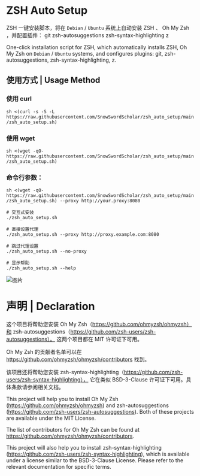 # ZSH Auto Setup
ZSH 一键安装脚本，将在 `Debian` / `Ubuntu` 系统上自动安装 ZSH 、 Oh My Zsh ，并配置插件： git zsh-autosuggestions zsh-syntax-highlighting z    
  
One-click installation script for ZSH, which automatically installs ZSH, Oh My Zsh on `Debian` / `Ubuntu` systems, and configures plugins: git, zsh-autosuggestions, zsh-syntax-highlighting, z.
## 使用方式 | Usage Method
### 使用 curl
`sh <(curl -s -S -L https://raw.githubusercontent.com/SnowSwordScholar/zsh_auto_setup/main/zsh_auto_setup.sh)`  
### 使用 wget
`sh <(wget -qO-  https://raw.githubusercontent.com/SnowSwordScholar/zsh_auto_setup/main/zsh_auto_setup.sh)`

### 命令行参数：
`sh <(wget -qO-  https://raw.githubusercontent.com/SnowSwordScholar/zsh_auto_setup/main/zsh_auto_setup.sh) --proxy http://your.proxy:8080`
```
# 交互式安装
./zsh_auto_setup.sh

# 直接设置代理
./zsh_auto_setup.sh --proxy http://proxy.example.com:8080

# 跳过代理设置
./zsh_auto_setup.sh --no-proxy

# 显示帮助
./zsh_auto_setup.sh --help
```
  
  
![图片](https://github.com/SnowSwordScholar/zsh_auto_setup/assets/73566969/a2f6950f-086e-486e-8bd4-69add871591a)

# 声明 | Declaration
这个项目将帮助您安装 Oh My Zsh（https://github.com/ohmyzsh/ohmyzsh）和 zsh-autosuggestions（https://github.com/zsh-users/zsh-autosuggestions）。
这两个项目都在 MIT 许可证下可用。

Oh My Zsh 的贡献者名单可以在 https://github.com/ohmyzsh/ohmyzsh/contributors 找到。

该项目还将帮助您安装 zsh-syntax-highlighting（https://github.com/zsh-users/zsh-syntax-highlighting），
它在类似 BSD-3-Clause 许可证下可用。具体条款请参阅相关文档。
  
  
    
This project will help you to install Oh My Zsh (https://github.com/ohmyzsh/ohmyzsh)  and zsh-autosuggestions (https://github.com/zsh-users/zsh-autosuggestions). 
Both of these projects are available under the MIT License.

The list of contributors for Oh My Zsh can be found at https://github.com/ohmyzsh/ohmyzsh/contributors. 

This project will also help you to install zsh-syntax-highlighting (https://github.com/zsh-users/zsh-syntax-highlighting), 
which is available under a license similar to the BSD-3-Clause License. Please refer to the relevant documentation for specific terms.
